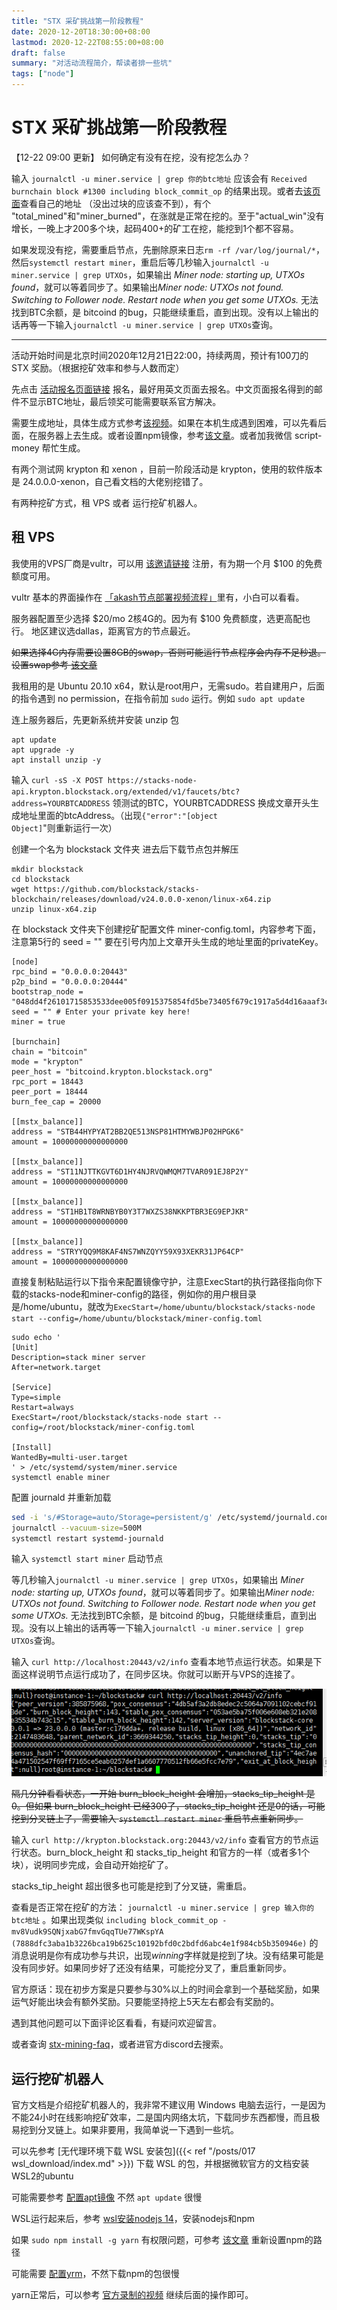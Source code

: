 ```yaml
---
title: "STX 采矿挑战第一阶段教程"
date: 2020-12-20T18:30:00+08:00
lastmod: 2020-12-22T08:55:00+08:00
draft: false
summary: "对活动流程简介，帮读者排一些坑"
tags: ["node"]
---
```


# STX 采矿挑战第一阶段教程

【12-22 09:00 更新】
如何确定有没有在挖，没有挖怎么办？

输入 `journalctl -u miner.service | grep 你的btc地址` 应该会有 `Received burnchain block #1300 including block_commit_op` 的结果出现。或者去[该页面](http://monitor.stxmining.xyz/mining_info )查看自己的地址 （没出过块的应该查不到），有个 "total_mined"和"miner_burned"，在涨就是正常在挖的。至于"actual_win"没有增长，一晚上才200多个块，起码400+的矿工在挖，能挖到1个都不容易。

如果发现没有挖，需要重启节点，先删除原来日志`rm -rf /var/log/journal/*`，然后`systemctl restart miner`，重启后等几秒输入`journalctl -u miner.service | grep UTXOs`，如果输出 *Miner node: starting up, UTXOs found*，就可以等着同步了。如果输出*Miner node: UTXOs not found. Switching to Follower node. Restart node when you get some UTXOs.* 无法找到BTC余额，是 bitcoind 的bug，只能继续重启，直到出现。没有以上输出的话再等一下输入`journalctl -u miner.service | grep UTXOs`查询。

---

活动开始时间是北京时间2020年12月21日22:00，持续两周，预计有100刀的 STX 奖励。（根据挖矿效率和参与人数而定）

先点击 [活动报名页面链接](https://daemontechnologies.co/minestx-challenge-zh) 报名，最好用英文页面去报名。中文页面报名得到的邮件不显示BTC地址，最后领奖可能需要联系官方解决。

需要生成地址，具体生成方式参考[该视频](https://www.youtube.com/watch?v=82b8PGoQYpI)。如果在本机生成遇到困难，可以先看后面，在服务器上去生成。或者设置npm镜像，参考[该文章](https://segmentfault.com/a/1190000027083723)。或者加我微信 script-money 帮忙生成。

有两个测试网 krypton 和 xenon ，目前一阶段活动是 krypton，使用的软件版本是 24.0.0.0-xenon，自己看文档的大佬别挖错了。

有两种挖矿方式，租 VPS 或者 运行挖矿机器人。

## 租 VPS

我使用的VPS厂商是vultr，可以用 [该邀请链接](https://www.vultr.com/?ref=8744080-6G) 注册，有为期一个月 $100 的免费额度可用。

vultr 基本的界面操作在 [「akash节点部署视频流程」](https://www.bilibili.com/video/BV1Zz4y1k7FF/)里有，小白可以看看。

服务器配置至少选择 $20/mo 2核4G的。因为有 $100 免费额度，选更高配也行。
地区建议选dallas，距离官方的节点最近。

~~如果选择4G内存需要设置8GB的swap，否则可能运行节点程序会内存不足秒退。设置swap参考 [该文章](https://www.digitalocean.com/community/tutorials/how-to-add-swap-space-on-ubuntu-20-04)~~

我租用的是 Ubuntu 20.10 x64，默认是root用户，无需sudo。若自建用户，后面的指令遇到 no permission，在指令前加 `sudo` 运行。例如 `sudo apt update`

连上服务器后，先更新系统并安装 unzip 包

```shell
apt update
apt upgrade -y
apt install unzip -y
```

输入 `curl -sS -X POST https://stacks-node-api.krypton.blockstack.org/extended/v1/faucets/btc?address=YOURBTCADDRESS` 领测试的BTC，YOURBTCADDRESS 换成文章开头生成地址里面的btcAddress。（出现`{"error":"[object Object]`"则重新运行一次）

创建一个名为 blockstack 文件夹 进去后下载节点包并解压

```shell
mkdir blockstack
cd blockstack
wget https://github.com/blockstack/stacks-blockchain/releases/download/v24.0.0.0-xenon/linux-x64.zip
unzip linux-x64.zip
```

在 blockstack 文件夹下创建挖矿配置文件 miner-config.toml，内容参考下面，注意第5行的 seed = "" 要在引号内加上文章开头生成的地址里面的privateKey。

```shell
[node]
rpc_bind = "0.0.0.0:20443"
p2p_bind = "0.0.0.0:20444"
bootstrap_node = "048dd4f26101715853533dee005f0915375854fd5be73405f679c1917a5d4d16aaaf3c4c0d7a9c132a36b8c5fe1287f07dad8c910174d789eb24bdfb5ae26f5f27@krypton.blockstack.org:20444"
seed = "" # Enter your private key here!
miner = true

[burnchain]
chain = "bitcoin"
mode = "krypton"
peer_host = "bitcoind.krypton.blockstack.org"
rpc_port = 18443
peer_port = 18444
burn_fee_cap = 20000

[[mstx_balance]]
address = "STB44HYPYAT2BB2QE513NSP81HTMYWBJP02HPGK6"
amount = 10000000000000000

[[mstx_balance]]
address = "ST11NJTTKGVT6D1HY4NJRVQWMQM7TVAR091EJ8P2Y"
amount = 10000000000000000

[[mstx_balance]]
address = "ST1HB1T8WRNBYB0Y3T7WXZS38NKKPTBR3EG9EPJKR"
amount = 10000000000000000

[[mstx_balance]]
address = "STRYYQQ9M8KAF4NS7WNZQYY59X93XEKR31JP64CP"
amount = 10000000000000000
```

直接复制粘贴运行以下指令来配置镜像守护，注意ExecStart的执行路径指向你下载的stacks-node和miner-config的路径，例如你的用户根目录是/home/ubuntu，就改为`ExecStart=/home/ubuntu/blockstack/stacks-node start --config=/home/ubuntu/blockstack/miner-config.toml`

```shell
sudo echo '
[Unit]
Description=stack miner server
After=network.target

[Service]
Type=simple
Restart=always
ExecStart=/root/blockstack/stacks-node start --config=/root/blockstack/miner-config.toml

[Install]
WantedBy=multi-user.target
' > /etc/systemd/system/miner.service
systemctl enable miner
```

配置 journald 并重新加载

```bash
sed -i 's/#Storage=auto/Storage=persistent/g' /etc/systemd/journald.conf
journalctl --vacuum-size=500M
systemctl restart systemd-journald
```

输入 `systemctl start miner` 启动节点

等几秒输入`journalctl -u miner.service | grep UTXOs`，如果输出 *Miner node: starting up, UTXOs found*，就可以等着同步了。如果输出*Miner node: UTXOs not found. Switching to Follower node. Restart node when you get some UTXOs.* 无法找到BTC余额，是 bitcoind 的bug，只能继续重启，直到出现。没有以上输出的话再等一下输入`journalctl -u miner.service | grep UTXOs`查询。

输入 `curl http://localhost:20443/v2/info` 查看本地节点运行状态。如果是下面这样说明节点运行成功了，在同步区块。你就可以断开与VPS的连接了。

![状态](stack.png)

~~隔几分钟看看状态，一开始 burn_block_height 会增加，stacks_tip_height 是0。但如果 burn_block_height 已经300了，stacks_tip_height 还是0的话，可能挖到分叉链上了，需要输入 `systemctl restart miner` 重启节点重新同步。~~

输入 `curl http://krypton.blockstack.org:20443/v2/info` 查看官方的节点运行状态。burn_block_height 和 stacks_tip_height 和官方的一样（或者多1个块），说明同步完成，会自动开始挖矿了。

stacks_tip_height 超出很多也可能是挖到了分叉链，需重启。

查看是否正常在挖矿的方法：
`journalctl -u miner.service | grep 输入你的btc地址` 。如果出现类似 `including block_commit_op - mv8Vudk9SQNjxabG7fmvGqqTUe77WKspYA (7888dfc3aba1b3226bca19b625c10192bfd0c2bdfd6abc4e1f984cb5b350946e)`
的消息说明是你有成功参与共识，出现*winning*字样就是挖到了块。没有结果可能是没有同步好。如果同步好了还没有结果，可能挖分叉了，重启重新同步。

官方原话：现在初步方案是只要参与30%以上的时间会拿到一个基础奖励，如果运气好能出块会有额外奖励。只要能坚持挖上5天左右都会有奖励的。

遇到其他问题可以下面评论区看看，有疑问欢迎留言。

或者查询 [stx-mining-faq](https://stacks101.com/stx-mining-faq/#running-stacks-node)，或者进官方discord去搜索。

## 运行挖矿机器人

官方文档是介绍挖矿机器人的，我非常不建议用 Windows 电脑去运行，一是因为不能24小时在线影响挖矿效率，二是国内网络太坑，下载同步东西都慢，而且极易挖到分叉链上。如果非要用，我简单说一下遇到一些坑。

可以先参考 [无代理环境下载 WSL 安装包]({{< ref "/posts/017 wsl_download/index.md" >}}) 下载 WSL 的包，并根据微软官方的文档安装 WSL2的ubuntu

可能需要参考 [配置apt镜像](https://mirrors.tuna.tsinghua.edu.cn/help/ubuntu/) 不然 `apt update` 很慢

WSL运行起来后，参考 [wsl安装nodejs 14](https://computingforgeeks.com/install-node-js-14-on-ubuntu-debian-linux/)，安装nodejs和npm

如果 `sudo npm install -g yarn` 有权限问题，可参考 [该文章](https://cmatskas.com/resolve-npm-access-denied-errors/) 重新设置npm的路径

可能需要 [配置yrm](https://blog.csdn.net/qq_42094345/article/details/109307308)，不然下载npm的包很慢

yarn正常后，可以参考 [官方录制的视频](https://www.youtube.com/watch?v=FXifFx0Akzc&t=49s) 继续后面的操作即可。